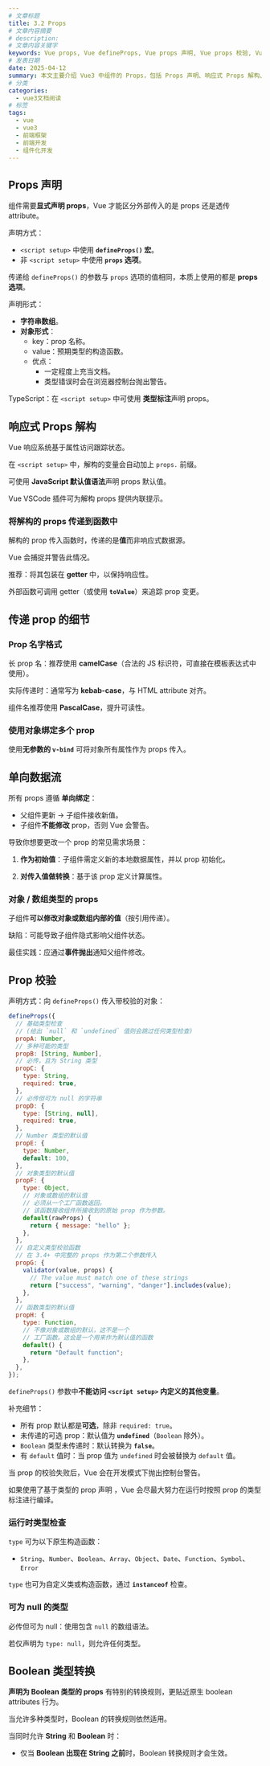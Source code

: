 ```yaml
---
# 文章标题
title: 3.2 Props
# 文章内容摘要
# description:
# 文章内容关键字
keywords: Vue props, Vue defineProps, Vue props 声明, Vue props 校验, Vue 响应式 props, Vue 单向数据流, Vue props 默认值, Vue props 类型检查, Vue TypeScript props, Vue Boolean props, Vue props 对象绑定, Vue props 解构, Vue props 验证函数
# 发表日期
date: 2025-04-12
summary: 本文主要介绍 Vue3 中组件的 Props，包括 Props 声明、响应式 Props 解构、传递 prop 的细节、单向数据流、Prop 校验等内容。
# 分类
categories:
  - vue3文档阅读
# 标签
tags:
  - vue
  - vue3
  - 前端框架
  - 前端开发
  - 组件化开发
---
```


## Props 声明

组件需要**显式声明 props**，Vue 才能区分外部传入的是 props 还是透传 attribute。

声明方式：

- `<script setup>` 中使用 **`defineProps()` 宏**。
- 非 `<script setup>` 中使用 **`props` 选项**。

传递给 `defineProps()` 的参数与 `props` 选项的值相同，本质上使用的都是 **props 选项**。

声明形式：

- **字符串数组**。
- **对象形式**：
  - key：prop 名称。
  - value：预期类型的构造函数。
  - 优点：
    - 一定程度上充当文档。
    - 类型错误时会在浏览器控制台抛出警告。

TypeScript：在 `<script setup>` 中可使用 **类型标注**声明 props。

## 响应式 Props 解构

Vue 响应系统基于属性访问跟踪状态。

在 `<script setup>` 中，解构的变量会自动加上 `props.` 前缀。

可使用 **JavaScript 默认值语法**声明 props 默认值。

Vue VSCode 插件可为解构 props 提供内联提示。

### 将解构的 props 传递到函数中

解构的 prop 传入函数时，传递的是**值**而非响应式数据源。

Vue 会捕捉并警告此情况。

推荐：将其包装在 **getter** 中，以保持响应性。

外部函数可调用 getter（或使用 **`toValue`**）来追踪 prop 变更。

## 传递 prop 的细节

### Prop 名字格式

长 prop 名：推荐使用 **camelCase**（合法的 JS 标识符，可直接在模板表达式中使用）。

实际传递时：通常写为 **kebab-case**，与 HTML attribute 对齐。

组件名推荐使用 **PascalCase**，提升可读性。

### 使用对象绑定多个 prop

使用**无参数的 `v-bind`** 可将对象所有属性作为 props 传入。

## 单向数据流

所有 props 遵循 **单向绑定**：

- 父组件更新 → 子组件接收新值。
- 子组件**不能修改** prop，否则 Vue 会警告。

导致你想要更改一个 prop 的常见需求场景：

1. **作为初始值**：子组件需定义新的本地数据属性，并以 prop 初始化。

2. **对传入值做转换**：基于该 prop 定义计算属性。

### 对象 / 数组类型的 props

子组件**可以修改对象或数组内部的值**（按引用传递）。

缺陷：可能导致子组件隐式影响父组件状态。

最佳实践：应通过**事件抛出**通知父组件修改。

## Prop 校验

声明方式：向 `defineProps()` 传入带校验的对象：

```js
defineProps({
  // 基础类型检查
  // (给出 `null` 和 `undefined` 值则会跳过任何类型检查)
  propA: Number,
  // 多种可能的类型
  propB: [String, Number],
  // 必传，且为 String 类型
  propC: {
    type: String,
    required: true,
  },
  // 必传但可为 null 的字符串
  propD: {
    type: [String, null],
    required: true,
  },
  // Number 类型的默认值
  propE: {
    type: Number,
    default: 100,
  },
  // 对象类型的默认值
  propF: {
    type: Object,
    // 对象或数组的默认值
    // 必须从一个工厂函数返回。
    // 该函数接收组件所接收到的原始 prop 作为参数。
    default(rawProps) {
      return { message: "hello" };
    },
  },
  // 自定义类型校验函数
  // 在 3.4+ 中完整的 props 作为第二个参数传入
  propG: {
    validator(value, props) {
      // The value must match one of these strings
      return ["success", "warning", "danger"].includes(value);
    },
  },
  // 函数类型的默认值
  propH: {
    type: Function,
    // 不像对象或数组的默认，这不是一个
    // 工厂函数。这会是一个用来作为默认值的函数
    default() {
      return "Default function";
    },
  },
});
```

`defineProps()` 参数中**不能访问 `<script setup>` 内定义的其他变量**。

补充细节：

- 所有 prop 默认都是**可选**，除非 `required: true`。
- 未传递的可选 prop：默认值为 **`undefined`**（`Boolean` 除外）。
- `Boolean` 类型未传递时：默认转换为 **`false`**。
- 有 `default` 值时：当 prop 值为 `undefined` 时会被替换为 `default` 值。

当 prop 的校验失败后，Vue 会在开发模式下抛出控制台警告。

如果使用了基于类型的 prop 声明 ，Vue 会尽最大努力在运行时按照 prop 的类型标注进行编译。

### 运行时类型检查

`type` 可为以下原生构造函数：

- `String`、`Number`、`Boolean`、`Array`、`Object`、`Date`、`Function`、`Symbol`、`Error`

`type` 也可为自定义类或构造函数，通过 **`instanceof`** 检查。

### 可为 null 的类型

必传但可为 null：使用包含 `null` 的数组语法。

若仅声明为 `type: null`，则允许任何类型。

## Boolean 类型转换

**声明为 Boolean 类型的 props** 有特别的转换规则，更贴近原生 boolean attributes 行为。

当允许多种类型时，Boolean 的转换规则依然适用。

当同时允许 **String** 和 **Boolean** 时：

- 仅当 **Boolean 出现在 String 之前**时，Boolean 转换规则才会生效。
